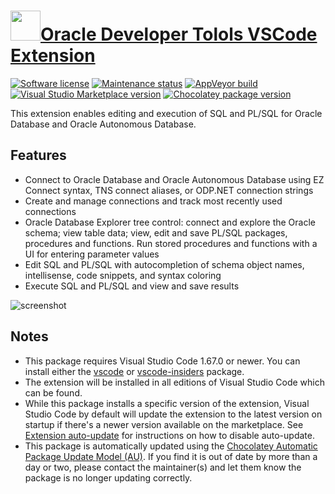 # [<img src="https://cdn.jsdelivr.net/gh/dgalbraith/chocolatey-packages@acfad5f2b064ccdc27c724a0354fd92a413d05aa/icons/vscode-oracle-devtools.png" width="48" height="48" />Oracle Developer Tolols VSCode Extension](<https://chocolatey.org/packages/vscode-oracle-devtools>)

[![Software license](https://img.shields.io/badge/license-proprietary-lightgrey)](https://marketplace.visualstudio.com/items/Oracle.oracledevtools/license)
[![Maintenance status](https://img.shields.io/badge/maintained%3F-yes-green.svg)](https://github.com/dgalbraith/chocolatey-packages/graphs/commit-activity)
[![AppVeyor build](https://img.shields.io/appveyor/ci/dgalbraith/chocolatey-packages)](https://ci.appveyor.com/project/dgalbraith/chocolatey-packages)
[![Visual Studio Marketplace version](https://img.shields.io/visual-studio-marketplace/v/Oracle.oracledevtools?label=Marketplace)](https://marketplace.visualstudio.com/items?itemName=Oracle.oracledevtools)
[![Chocolatey package version](https://img.shields.io/chocolatey/v/vscode-oracle-devtools?label=Chocolatey)](https://chocolatey.org/packages/vscode-oracle-devtools)

This extension enables editing and execution of SQL and PL/SQL for Oracle Database and Oracle Autonomous Database.

## Features

* Connect to Oracle Database and Oracle Autonomous Database using EZ Connect syntax, TNS connect aliases, or ODP.NET connection strings
* Create and manage connections and track most recently used connections
* Oracle Database Explorer tree control: connect and explore the Oracle schema; view table data; view, edit and save PL/SQL packages, procedures and functions. Run stored procedures and functions with a UI for entering parameter values
* Edit SQL and PL/SQL with autocompletion of schema object names, intellisense, code snippets, and syntax coloring
* Execute SQL and PL/SQL and view and save results

![screenshot](https://cdn.jsdelivr.net/gh/dgalbraith/chocolatey-packages@82e06bc18df415a03c0782f4891ce74a4ad38a87/automatic/vscode-oracle-devtools/screenshot.png)

## Notes

* This package requires Visual Studio Code 1.67.0 or newer.
  You can install either the [vscode](https://chocolatey.org/packages/vscode) or [vscode-insiders](https://chocolatey.org/packages/vscode-insiders) package.
* The extension will be installed in all editions of Visual Studio Code which can be found.
* While this package installs a specific version of the extension, Visual Studio Code by default will update the extension to the latest version on startup if there's a newer version available on the marketplace.
  See [Extension auto-update](https://code.visualstudio.com/docs/editor/extension-gallery#_extension-autoupdate) for instructions on how to disable auto-update.
* This package is automatically updated using the [Chocolatey Automatic Package Update Model (AU)](https://github.com/majkinetor/au/blob/master/README.md).
  If you find it is out of date by more than a day or two, please contact the maintainer(s) and let them know the package is no longer updating correctly.
